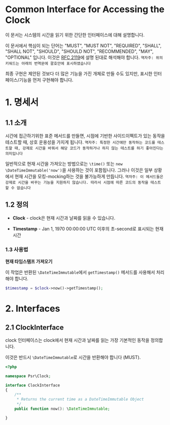 Common Interface for Accessing the Clock
========================================

이 문서는 시스템의 시간을 읽기 위한 간단한 인터페이스에 대해 설명합니다.

이 문서에서 핵심이 되는 단어는 "MUST", "MUST NOT", "REQUIRED", "SHALL", "SHALL NOT", "SHOULD", "SHOULD NOT", "RECOMMENDED", "MAY", "OPTIONAL" 입니다.
이것은 [RFC 2119](http://tools.ietf.org/html/rfc2119)에 설명 된대로 해석해야 합니다.
`역자주: 위의 키워드는 아래의 번역문에 괄호안에 표시하였습니다`

최종 구현은 제안된 것보다 더 많은 기능을 가진 개체로 만들 수도 있지만, 표시한 인터페이스/기능을 먼저 구현해야 합니다.

# 1. 명세서

## 1.1 소개

시간에 접근하기위한 표준 메서드를 만들면, 시점에 기반한 사이드이펙트가 있는 동작을 테스트할 때, 상호 운용성을 가지게 됩니다.
`역자주: 특정한 시간에만 동작하는 코드를 테스트할 때, 강제로 시간을 바꿔서 해당 코드가 동작하거나 하지 않는 테스트를 하기 좋아진다는 의미입니다`

일반적으로 현재 시간을 가져오는 방법으로는 `\time()` 또는 `new \DateTimeImmutable('now')`을 사용하는 것이 포함됩니다.
그러나 이것은 일부 상황에서 현재 시간을 모킹-mocking하는 것을 불가능하게 만듭니다.
`역자주: 이 메서드들은 강제로 시간을 바꾸는 기능을 지원하지 않습니다. 따라서 시점에 따른 코드의 동작을 테스트 할 수 없습니다`

## 1.2 정의

* **Clock** - clock은 현재 시간과 날짜를 읽을 수 있습니다.

* **Timestamp** - Jan 1, 1970 00:00:00 UTC 이후의 초-second로 표시되는 현재 시간

### 1.3 사용법

**현재 타임스탬프 가져오기**

이 작업은 반환된 `\DateTimeImmutable`에서 `getTimestamp()` 메서드를 사용해서 처리해야 합니다.

```php
$timestamp = $clock->now()->getTimestamp();
```

# 2. Interfaces

## 2.1 ClockInterface

clock 인터페이스는 clock에서 현재 시간과 날짜를 읽는 가장 기본적인 동작을 정의합니다. 

이것은 반드시 `\DateTimeImmutable`로 시간을 반환해야 합니다 (MUST).

```php
<?php

namespace Psr\Clock;

interface ClockInterface
{
    /**
     * Returns the current time as a DateTimeImmutable Object
     */
    public function now(): \DateTimeImmutable;

}
```
